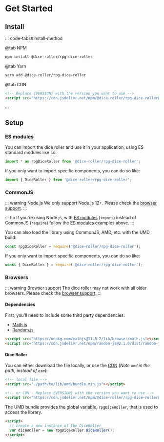 # Get Started

## Install

::: code-tabs#install-method

@tab NPM

```bash
npm install @dice-roller/rpg-dice-roller
```

@tab Yarn

```bash
yarn add @dice-roller/rpg-dice-roller
```

@tab CDN

```html
<!-- Replace {VERSION} with the version you want to use -->
<script src="https://cdn.jsdelivr.net/npm/@dice-roller/rpg-dice-roller@{VERSION}/lib/umd/bundle.min.js"></script>
```

:::

## Setup

### ES modules

You can import the dice roller and use it in your application, using ES standard modules like so:

```javascript
import * as rpgDiceRoller from '@dice-roller/rpg-dice-roller';
```

If you only want to import specific components, you can do so like:

```javascript
import { DiceRoller } from '@dice-roller/rpg-dice-roller';
```


### CommonJS 

::: warning Node.js
We only support Node.js 12+. Please check the [browser support](readme.md#browser-support).
:::

::: tip
If you're using Node.js, with [ES modules](https://nodejs.org/api/esm.html) (`import`) instead of CommonJS (`require`) follow the [ES modules](#es-modules) examples above.
:::

You can also load the library using CommonJS, AMD, etc. with the UMD build:

```javascript
const rpgDiceRoller = require('@dice-roller/rpg-dice-roller');
```

If you only want to import specific components, you can do so like:
```javascript
const { DiceRoller } = require('@dice-roller/rpg-dice-roller');
```


### Browsers

::: warning Browser support
The dice roller may not work with all older browsers.
Please check the [browser support](readme.md#browser-support).
:::


#### Dependencies

First, you'll need to include some third party dependencies:

* [Math.js](https://mathjs.org/download.html#download)
* [Random.js](https://github.com/ckknight/random-js#browser-using-script-tag)

```html
<script src="https://unpkg.com/mathjs@11.8.2/lib/browser/math.js"></script>
<script src="https://cdn.jsdelivr.net/npm/random-js@2.1.0/dist/random-js.umd.min.js"></script>
```


#### Dice Roller

You can either download the file locally, or use the [CDN](#install) (_Note `umd` in the path, instead of `esm`_):

```html
<!-- local file -->
<script src="./path/to/lib/umd/bundle.min.js"></script>

<!-- or CDN - Replace {VERSION} with the version you want to use -->
<script src="https://cdn.jsdelivr.net/npm/@dice-roller/rpg-dice-roller@{VERSION}/lib/umd/bundle.min.js"></script>
```

The UMD bundle provides the global variable, `rpgDiceRoller`, that is used to access the library.

```html
<script>
  // create a new instance of the DiceRoller
  var diceRoller = new rpgDiceRoller.DiceRoller();
</script>
```

